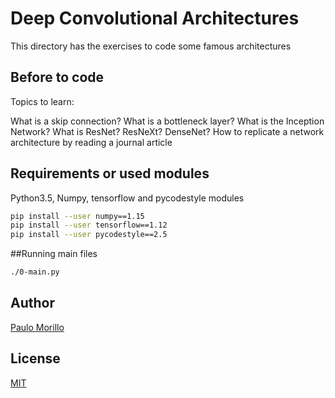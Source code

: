 # Deep Convolutional Architectures

This directory has the exercises to code some famous architectures
## Before to code

Topics to learn:

What is a skip connection?
What is a bottleneck layer?
What is the Inception Network?
What is ResNet? ResNeXt? DenseNet?
How to replicate a network architecture by reading a journal article
## Requirements or used modules
Python3.5, Numpy, tensorflow and pycodestyle modules


```bash
pip install --user numpy==1.15
pip install --user tensorflow==1.12
pip install --user pycodestyle==2.5
```

##Running main files
```bash
./0-main.py

```


## Author
[Paulo Morillo](https://www.linkedin.com/in/paulo-morillo-mu%C3%B1oz-191745143/)

## License
[MIT](https://choosealicense.com/licenses/mit/)